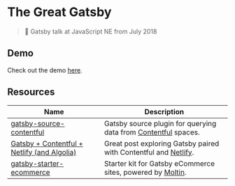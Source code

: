 # The Great Gatsby

> 📣 Gatsby talk at JavaScript NE from July 2018

## Demo

Check out the demo [here](https://jsne-talk-gatsby.netlify.com).

## Resources

| Name                                                                                                                         | Description                                                                                                                          |
| ---------------------------------------------------------------------------------------------------------------------------- | ------------------------------------------------------------------------------------------------------------------------------------ |
| [gatsby-source-contentful](https://www.gatsbyjs.org/packages/gatsby-source-contentful)                                       | Gatsby source plugin for querying data from [Contentful](https://www.contentful.com) spaces.                                         |
| [Gatsby + Contentful + Netlify (and Algolia)](https://www.gatsbyjs.org/blog/2017-12-06-gatsby-plus-contentful-plus-netlify) | Great post exploring Gatsby paired with Contentful and [Netlify](https://netlify.com).                                               |
| [gatsby-starter-ecommerce](https://github.com/parmsang/gatsby-starter-ecommerce) | Starter kit for Gatsby eCommerce sites, powered by [Moltin](https://moltin.com).
